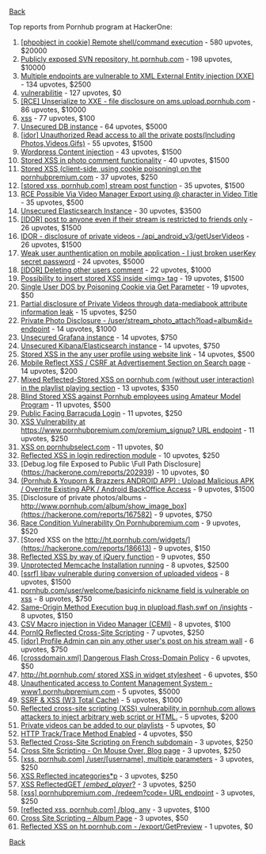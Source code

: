 [Back](../README.md)

Top reports from Pornhub program at HackerOne:

1. [[phpobject in cookie] Remote shell/command execution](https://hackerone.com/reports/141956) - 580 upvotes, $20000
2. [Publicly exposed SVN repository, ht.pornhub.com](https://hackerone.com/reports/72243) - 198 upvotes, $10000
3. [Multiple endpoints are vulnerable to XML External Entity injection (XXE)](https://hackerone.com/reports/72272) - 134 upvotes, $2500
4. [vulnerabilitie](https://hackerone.com/reports/137723) - 127 upvotes, $0
5. [[RCE] Unserialize to XXE - file disclosure on ams.upload.pornhub.com](https://hackerone.com/reports/142562) - 86 upvotes, $10000
6. [xss](https://hackerone.com/reports/306554) - 77 upvotes, $100
7. [Unsecured DB instance](https://hackerone.com/reports/189192) - 64 upvotes, $5000
8. [[idor] Unauthorized Read access to all the private posts(Including Photos,Videos,Gifs)](https://hackerone.com/reports/148764) - 55 upvotes, $1500
9. [Wordpress Content injection](https://hackerone.com/reports/202949) - 43 upvotes, $1500
10. [Stored XSS in photo comment functionality](https://hackerone.com/reports/172227) - 40 upvotes, $1500
11. [Stored XSS (client-side, using cookie poisoning) on the pornhubpremium.com](https://hackerone.com/reports/311948) - 37 upvotes, $250
12. [[stored xss, pornhub.com] stream post function](https://hackerone.com/reports/138075) - 35 upvotes, $1500
13. [RCE Possible Via Video Manager Export using @ character in Video Title](https://hackerone.com/reports/146593) - 35 upvotes, $500
14. [Unsecured Elasticsearch Instance](https://hackerone.com/reports/267161) - 30 upvotes, $3500
15. [[IDOR] post to anyone even if their stream is restricted to friends only](https://hackerone.com/reports/137954) - 26 upvotes, $1500
16. [IDOR - disclosure of private videos - /api_android_v3/getUserVideos](https://hackerone.com/reports/186279) - 26 upvotes, $1500
17. [Weak user aunthentication on mobile application - I just broken userKey secret password](https://hackerone.com/reports/138101) - 24 upvotes, $5000
18. [[IDOR] Deleting other users comment](https://hackerone.com/reports/138243) - 22 upvotes, $1000
19. [Possibility to insert stored XSS inside \<img\> tag](https://hackerone.com/reports/267643) - 19 upvotes, $1500
20. [Single User DOS by Poisoning Cookie via Get Parameter](https://hackerone.com/reports/416966) - 19 upvotes, $50
21. [Partial disclosure of Private Videos through data-mediabook attribute information leak](https://hackerone.com/reports/228495) - 15 upvotes, $250
22. [Private Photo Disclosure - /user/stream_photo_attach?load=album&id= endpoint](https://hackerone.com/reports/141868) - 14 upvotes, $1000
23. [Unsecured Grafana instance](https://hackerone.com/reports/167585) - 14 upvotes, $750
24. [Unsecured Kibana/Elasticsearch instance](https://hackerone.com/reports/188482) - 14 upvotes, $750
25. [Stored XSS in the any user profile using website link](https://hackerone.com/reports/242213) - 14 upvotes, $500
26. [Mobile Reflect XSS / CSRF at Advertisement Section on Search page](https://hackerone.com/reports/379705) - 14 upvotes, $200
27. [Mixed Reflected-Stored XSS on pornhub.com (without user interaction) in the playlist playing section](https://hackerone.com/reports/222506) - 13 upvotes, $350
28. [Blind Stored XSS against Pornhub employees using Amateur Model Program](https://hackerone.com/reports/216379) - 11 upvotes, $500
29. [Public Facing Barracuda Login](https://hackerone.com/reports/119918) - 11 upvotes, $250
30. [XSS Vulnerability at https://www.pornhubpremium.com/premium_signup? URL endpoint](https://hackerone.com/reports/202548) - 11 upvotes, $250
31. [XSS on pornhubselect.com](https://hackerone.com/reports/222556) - 11 upvotes, $0
32. [Reflected XSS in login redirection module](https://hackerone.com/reports/216806) - 10 upvotes, $250
33. [Debug.log file Exposed to Public \Full Path Disclosure\](https://hackerone.com/reports/202939) - 10 upvotes, $0
34. [(Pornhub & Youporn & Brazzers ANDROID APP) : Upload Malicious APK / Overrite Existing APK / Android BackOffice Access](https://hackerone.com/reports/142352) - 9 upvotes, $1500
35. [Disclosure of private photos/albums - http://www.pornhub.com/album/show_image_box](https://hackerone.com/reports/167582) - 9 upvotes, $750
36. [Race Condition Vulnerability On Pornhubpremium.com](https://hackerone.com/reports/183624) - 9 upvotes, $520
37. [Stored XSS on the http://ht.pornhub.com/widgets/](https://hackerone.com/reports/186613) - 9 upvotes, $150
38. [Reflected XSS by way of jQuery function](https://hackerone.com/reports/141493) - 9 upvotes, $50
39. [Unprotected Memcache Installation running](https://hackerone.com/reports/119871) - 8 upvotes, $2500
40. [[ssrf] libav vulnerable during conversion of uploaded videos](https://hackerone.com/reports/111269) - 8 upvotes, $1500
41. [pornhub.com/user/welcome/basicinfo nickname field is vulnerable on xss](https://hackerone.com/reports/241198) - 8 upvotes, $750
42. [Same-Origin Method Execution bug in plupload.flash.swf on /insights](https://hackerone.com/reports/138226) - 8 upvotes, $150
43. [CSV Macro injection in Video Manager (CEMI)](https://hackerone.com/reports/137850) - 8 upvotes, $100
44. [PornIQ Reflected Cross-Site Scripting](https://hackerone.com/reports/105486) - 7 upvotes, $250
45. [[idor] Profile Admin can pin any other user's post on his stream wall](https://hackerone.com/reports/138852) - 6 upvotes, $750
46. [[crossdomain.xml] Dangerous Flash Cross-Domain Policy](https://hackerone.com/reports/105655) - 6 upvotes, $50
47. [http://ht.pornhub.com/ stored XSS in widget stylesheet](https://hackerone.com/reports/207792) - 6 upvotes, $50
48. [Unauthenticated access to Content Management System - www1.pornhubpremium.com](https://hackerone.com/reports/72735) - 5 upvotes, $5000
49. [SSRF & XSS (W3 Total Cache)](https://hackerone.com/reports/138721) - 5 upvotes, $1000
50. [Reflected cross-site scripting (XSS) vulnerability in pornhub.com allows attackers to inject arbitrary web script or HTML.](https://hackerone.com/reports/182132) - 5 upvotes, $200
51. [Private videos can be added to our playlists](https://hackerone.com/reports/246819) - 5 upvotes, $0
52. [HTTP Track/Trace Method Enabled](https://hackerone.com/reports/119860) - 4 upvotes, $50
53. [Reflected Cross-Site Scripting on French subdomain](https://hackerone.com/reports/101108) - 3 upvotes, $250
54. [Cross Site Scripting - On Mouse Over, Blog page](https://hackerone.com/reports/100552) - 3 upvotes, $250
55. [[xss, pornhub.com] /user/[username], multiple parameters](https://hackerone.com/reports/100550) - 3 upvotes, $250
56. [XSS Reflected incategories*p](https://hackerone.com/reports/138046) - 3 upvotes, $250
57. [XSS ReflectedGET /*embed_player*?](https://hackerone.com/reports/138045) - 3 upvotes, $250
58. [[xss] pornhubpremium.com, /redeem?code= URL endpoint](https://hackerone.com/reports/202536) - 3 upvotes, $250
59. [[reflected xss, pornhub.com] /blog, any](https://hackerone.com/reports/83566) - 3 upvotes, $100
60. [Cross Site Scripting – Album Page](https://hackerone.com/reports/82929) - 3 upvotes, $50
61. [Reflected XSS on ht.pornhub.com - /export/GetPreview](https://hackerone.com/reports/216469) - 1 upvotes, $0


[Back](../README.md)